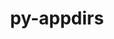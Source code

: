 ---
title: "py-appdirs"
layout: cache
categories: [package, v0.22.5]
meta: {"compilers": ["gcc@=7.3.1"], "num_specs": 3, "num_specs_by_stack": {"aws-isc": 1, "aws-isc-aarch64": 2, "root": 3}, "oss": ["amzn2"], "platforms": ["linux"], "stacks": ["aws-isc", "aws-isc-aarch64", "root"], "targets": ["aarch64", "neoverse_n1", "x86_64_v3"], "versions": ["1.4.4"]}
spec_details: [{"compiler": "gcc@=7.3.1", "hash": "hpa7mzbrexh4pyvnvkj2jpfzphw545kx", "os": "amzn2", "platform": "linux", "size": "-", "stacks": ["aws-isc-aarch64", "root"], "tarball": "https://binaries.spack.io/v0.22.5/build_cache/linux-amzn2-aarch64/gcc-7.3.1/py-appdirs-1.4.4/linux-amzn2-aarch64-gcc-7.3.1-py-appdirs-1.4.4-hpa7mzbrexh4pyvnvkj2jpfzphw545kx.spack", "target": "aarch64", "variants": ["build_system=python_pip", "patches=006d203"], "versions": ["1.4.4"]}, {"compiler": "gcc@=7.3.1", "hash": "kwjogsr35rsyphrkz6d4hhljxpwevhmx", "os": "amzn2", "platform": "linux", "size": "-", "stacks": ["aws-isc-aarch64", "root"], "tarball": "https://binaries.spack.io/v0.22.5/build_cache/linux-amzn2-neoverse_n1/gcc-7.3.1/py-appdirs-1.4.4/linux-amzn2-neoverse_n1-gcc-7.3.1-py-appdirs-1.4.4-kwjogsr35rsyphrkz6d4hhljxpwevhmx.spack", "target": "neoverse_n1", "variants": ["build_system=python_pip", "patches=006d203"], "versions": ["1.4.4"]}, {"compiler": "gcc@=7.3.1", "hash": "vhzrcwrw7td52gbgvj7iiujp7lqs4yc5", "os": "amzn2", "platform": "linux", "size": "-", "stacks": ["aws-isc", "root"], "tarball": "https://binaries.spack.io/v0.22.5/build_cache/linux-amzn2-x86_64_v3/gcc-7.3.1/py-appdirs-1.4.4/linux-amzn2-x86_64_v3-gcc-7.3.1-py-appdirs-1.4.4-vhzrcwrw7td52gbgvj7iiujp7lqs4yc5.spack", "target": "x86_64_v3", "variants": ["build_system=python_pip", "patches=006d203"], "versions": ["1.4.4"]}]
---